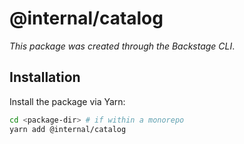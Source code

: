 # @internal/catalog

_This package was created through the Backstage CLI_.

## Installation

Install the package via Yarn:

```sh
cd <package-dir> # if within a monorepo
yarn add @internal/catalog
```
